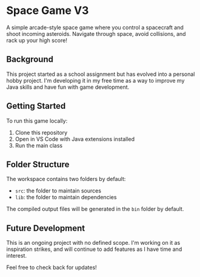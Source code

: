 # Space Game V3

A simple arcade-style space game where you control a spacecraft and shoot incoming asteroids. Navigate through space, avoid collisions, and rack up your high score!

## Background

This project started as a school assignment but has evolved into a personal hobby project. I'm developing it in my free time as a way to improve my Java skills and have fun with game development.

## Getting Started

To run this game locally:

1. Clone this repository
2. Open in VS Code with Java extensions installed
3. Run the main class

## Folder Structure

The workspace contains two folders by default:

- `src`: the folder to maintain sources
- `lib`: the folder to maintain dependencies

The compiled output files will be generated in the `bin` folder by default.


## Future Development

This is an ongoing project with no defined scope. I'm working on it as inspiration strikes, and will continue to add features as I have time and interest.

Feel free to check back for updates!
